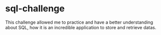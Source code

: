 # sql-challenge

This challenge allowed me to practice and have a better understanding about SQL, how it is an incredible application to store and retrieve datas. 
